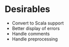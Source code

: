 Desirables
==========
* Convert to Scala support
* Better display of errors
* Handle comments
* Handle preprocessing